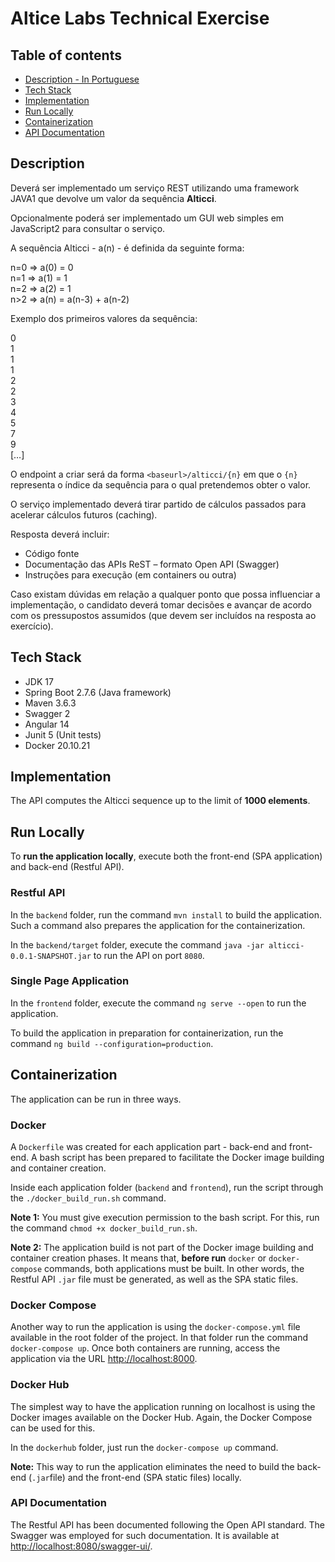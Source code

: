 # Altice Labs Technical Exercise

## Table of contents
* [Description - In Portuguese](#description)
* [Tech Stack](#tech-stack)
* [Implementation](#implementation)
* [Run Locally](#run-locally)
* [Containerization](#containerization)
* [API Documentation](#api-documentation)

## Description

Deverá ser implementado um serviço REST utilizando uma framework JAVA1 que devolve um
valor da sequência **Alticci**.

Opcionalmente poderá ser implementado um GUI web simples em JavaScript2 para consultar o
serviço.

A sequência Alticci - a(n) - é definida da seguinte forma:

n=0 => a(0) = 0<br>
n=1 => a(1) = 1<br>
n=2 => a(2) = 1<br>
n>2 => a(n) = a(n-3) + a(n-2)

Exemplo dos primeiros valores da sequência:

0<br>
1<br>
1<br>
1<br>
2<br>
2<br>
3<br>
4<br>
5<br>
7<br>
9<br>
[…]

O endpoint a criar será da forma `<baseurl>/alticci/{n}` em que o `{n}` representa o
índice da sequência para o qual pretendemos obter o valor.

O serviço implementado deverá tirar partido de cálculos passados para acelerar cálculos
futuros (caching).

Resposta deverá incluir:

- Código fonte
- Documentação das APIs ReST – formato Open API (Swagger)
- Instruções para execução (em containers ou outra)

Caso existam dúvidas em relação a qualquer ponto que possa influenciar a implementação, o
candidato deverá tomar decisões e avançar de acordo com os pressupostos assumidos (que
devem ser incluídos na resposta ao exercício).

## Tech Stack

- JDK 17
- Spring Boot 2.7.6 (Java framework)
- Maven 3.6.3
- Swagger 2
- Angular 14
- Junit 5 (Unit tests)
- Docker 20.10.21

## Implementation

The API computes the Alticci sequence up to the limit of **1000 elements**.

## Run Locally

To **run the application locally**, execute both the front-end (SPA application) and back-end (Restful API).

### Restful API

In the `backend` folder, run the command `mvn install` to build the application.
Such a command also prepares the application for the containerization.

In the `backend/target` folder, execute the command `java -jar alticci-0.0.1-SNAPSHOT.jar` to run the API on port `8080`.

### Single Page Application

In the `frontend` folder, execute the command `ng serve --open` to run the application.

To build the application in preparation for containerization, run the command
`ng build --configuration=production`.

## Containerization

The application can be run in three ways.

### Docker

A `Dockerfile` was created for each application part - back-end and front-end. A bash script has been prepared to facilitate the Docker image building and container creation. 

Inside each application folder (`backend` and `frontend`), run the script through the `./docker_build_run.sh` command.

**Note 1:** You must give execution permission to the bash script.
For this, run the command `chmod +x docker_build_run.sh`.

**Note 2:** The application build is not part of the Docker image building and container creation phases. It means that, **before run** `docker` or `docker-compose` commands, both applications must be built. In other words, the Restful API `.jar` file must be generated, as well as the SPA static files. 

### Docker Compose

Another way to run the application is using the `docker-compose.yml` file available in the root folder of the project. In that 
folder run the command `docker-compose up`. Once both containers are running, access the application via the URL
[http://localhost:8000](http://localhost:8000).

### Docker Hub

The simplest way to have the application running on localhost is using the Docker images
available on the Docker Hub. Again, the Docker Compose can be used for this.

In the `dockerhub` folder, just run the `docker-compose up` command.

**Note:** This way to run the application eliminates the need to build
the back-end (`.jar`file) and the front-end (SPA static files) locally.

### API Documentation

The Restful API has been documented following the Open API
standard. The Swagger was employed for such documentation.
It is available at [http://localhost:8080/swagger-ui/](http://localhost:8080/swagger-ui/).